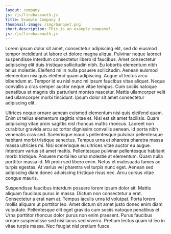 ```yaml
---
layout: company
js: /js/firebaseauth.js
title: Example Company 3
thumbnail-image: /img/banquet.png
short-description: This is an example company3.
js: /js/firebaseauth.js
---
```


Lorem ipsum dolor sit amet, consectetur adipiscing elit, sed do eiusmod tempor incididunt ut labore et dolore magna aliqua. Pulvinar neque laoreet suspendisse interdum consectetur libero id faucibus. Amet consectetur adipiscing elit duis tristique sollicitudin nibh. Eu lobortis elementum nibh tellus molestie. Eleifend mi in nulla posuere sollicitudin. Aenean euismod elementum nisi quis eleifend quam adipiscing. Augue ut lectus arcu bibendum at. Tempor id eu nisl nunc mi ipsum faucibus vitae aliquet. Neque convallis a cras semper auctor neque vitae tempus. Cum sociis natoque penatibus et magnis dis parturient montes nascetur. Mattis ullamcorper velit sed ullamcorper morbi tincidunt. Ipsum dolor sit amet consectetur adipiscing elit.

Ultrices neque ornare aenean euismod elementum nisi quis eleifend quam. Enim ut tellus elementum sagittis vitae et. Nisi est sit amet facilisis. Quam adipiscing vitae proin sagittis nisl rhoncus mattis rhoncus. Laoreet non curabitur gravida arcu ac tortor dignissim convallis aenean. Id porta nibh venenatis cras sed. Scelerisque mauris pellentesque pulvinar pellentesque habitant morbi tristique senectus. Tempus urna et pharetra pharetra massa massa ultricies mi. Nisi scelerisque eu ultrices vitae auctor eu augue. Interdum varius sit amet mattis. Pellentesque pulvinar pellentesque habitant morbi tristique. Posuere morbi leo urna molestie at elementum. Quam nulla porttitor massa id. Mi proin sed libero enim. Netus et malesuada fames ac turpis egestas. At varius vel pharetra vel turpis nunc eget. Aenean sed adipiscing diam donec adipiscing tristique risus nec. Arcu cursus vitae congue mauris.

Suspendisse faucibus interdum posuere lorem ipsum dolor sit. Mattis aliquam faucibus purus in massa. Dictum non consectetur a erat. Consectetur a erat nam at. Tempus iaculis urna id volutpat. Porta lorem mollis aliquam ut porttitor leo. Amet dictum sit amet justo donec enim diam vulputate. Pellentesque elit eget gravida cum sociis natoque penatibus et. Urna porttitor rhoncus dolor purus non enim praesent. Purus faucibus ornare suspendisse sed nisi lacus sed viverra. Pretium lectus quam id leo in vitae turpis massa. Nec feugiat nisl pretium fusce.
